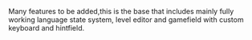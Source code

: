 Many features to be added,this is the base
that includes mainly fully working language state system,
level editor and gamefield with custom keyboard
and hintfield.